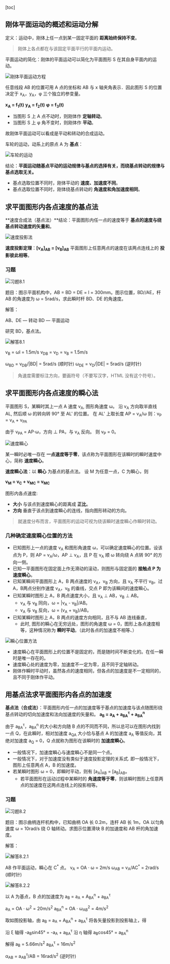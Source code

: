 [toc]

## 刚体平面运动的概述和运动分解

定义：运动中，刚体上任一点到某一固定平面的 **距离始终保持不变**。

> 刚体上各点都在与该固定平面平行的平面内运动。

平面运动的简化：刚体的平面运动可以简化为平面图形 S 在其自身平面内的运动。

![刚体平面运动方程](http://oxnec2zdn.bkt.clouddn.com/theoretical-mechanics/gangtipingmianyundongfangcheng.png)

任意线段 AB 的位置可用 A 点的坐标和 AB 与 x 轴夹角表示．因此图形 S 的位置决定于 x<sub>A</sub>，y<sub>A</sub>，&phi; 三个独立的参变量。

**x<sub>A</sub> = f<sub>1</sub>(t)**
**y<sub>A</sub> = f<sub>2</sub>(t)**
**&phi; = f<sub>3</sub>(t)**

- 当图形 S 上 A 点不动时，则刚体作 **定轴转动**。
- 当图形 S 上 &phi; 角不变时，则刚体作 **平动**。

故刚体平面运动可以看成是平动和转动的合成运动。

车轮的运动，动系上的原点 A 为 **基点**：

![车轮的运动](http://oxnec2zdn.bkt.clouddn.com/theoretical-mechanics/chelundeyundong.png)

结论：**平面运动随基点平动的运动规律与基点的选择有关，而绕基点转动的规律与基点选取无关。**

- 基点选取位置不同时，刚体平动的 **速度、加速度不同**。
- 基点选取位置不同时，刚体绕基点转动的 **角速度和角加速度相同**。

## 求平面图形内各点速度的基点法

**速度合成法（基点法）**结论：平面图形内任一点的速度等于 **基点的速度与绕基点转动速度的矢量和**。

![速度投影法](http://oxnec2zdn.bkt.clouddn.com/theoretical-mechanics/sudutouyingfa.png)

**速度投影定理**：**[v<sub>A</sub>]<sub>AB</sub> = [v<sub>B</sub>]<sub>AB</sub>**
平面图形上任意两点的速度在该两点连线上的 **投影彼此相等**。

### 习题

![习题8.1](http://oxnec2zdn.bkt.clouddn.com/theoretical-mechanics/xiti8.1.png)

题目：图示平面机构中，AB = BD = DE = l = 300mm。图示位置，BD//AE，杆 AB 的角速度为 &omega; = 5rad/s，求此瞬时杆 BD、DE 的角速度。

解答：

AB、DE — 转动
BD — 平面运动

研究 BD，基点法。

![解答8.1](http://oxnec2zdn.bkt.clouddn.com/theoretical-mechanics/jieda8.1.png)

v<sub>B</sub> = &omega;l = 1.5m/s
v<sub>DB</sub> = v<sub>D</sub> = v<sub>B</sub> = 1.5m/s

&omega;<sub>BD</sub> = v<sub>DB</sub>/|BD| = 5rad/s (顺时针)
&omega;<sub>DE</sub> = v<sub>D</sub>/|DE| = 5rad/s (逆时针)

> 角速度需要标注方向，要画符号（不要写汉字，HTML 没有这个符号）。

## 求平面图形内各点速度的瞬心法

平面图形 S，某瞬时其上一点 A 速度 v<sub>A</sub>, 图形角速度 &omega;。
沿 v<sub>A</sub> 方向取半直线 AL, 然后顺 &omega; 的转向转 90&deg; 至 AL' 的位置。
在 AL' 上取长度 AP = v<sub>A</sub>/&omega; 则：v<sub>P</sub> = v<sub>A</sub> + v<sub>PA</sub>

由于 v<sub>PA</sub> = AP&sdot;&omega;，方向 &perp; PA，与 v<sub>A</sub> 反向。
则 v<sub>P</sub> = 0。

![速度瞬心](http://oxnec2zdn.bkt.clouddn.com/theoretical-mechanics/sudushunxin.png)

某一瞬时必唯一存在 **一点速度等于零**，该点称为平面图形在该瞬时的瞬时速度中心，简称 **速度瞬心**。

**速度瞬心法**：以 **瞬心** 为基点的基点法。
设 M 为任意一点，C 为瞬心，则

**v<sub>M</sub> = v<sub>C</sub> + v<sub>MC</sub> = v<sub>MC</sub>**

图形内各点速度:

- **大小** 与该点到速度瞬心的距离成 **正比**。
- **方向** 垂直于该点到速度瞬心的连线，指向图形转动的方向。

> 就速度分布而言，平面图形的运动可视为绕该瞬时速度瞬心作瞬时转动。

### 几种确定速度瞬心位置的方法

- 已知图形上一点的速度 v<sub>A</sub> 和图形角速度 &omega;，可以确定速度瞬心的位置。设该点为 P，则 AP = v<sub>A</sub>/&omega;，AP &perp; v<sub>A</sub>，且 P 在 v<sub>A</sub> 顺 &omega; 转向绕 A 点转 90&deg; 的方向一侧。
- 已知一平面图形在固定面上作无滑动的滚动，则图形与固定面的 **接触点 P 为速度瞬心**。
- 已知某瞬间平面图形上 A，B 两点速度的 v<sub>A</sub>，v<sub>B</sub> 方向，且 v<sub>A</sub> 不平行 v<sub>B</sub>。过A，B两点分别作速度 v<sub>A</sub>，v<sub>B</sub> 的垂线，交点 P 即为该瞬间的速度瞬心。
- 已知某瞬时图形上 A，B 两点速度大小，且 v<sub>A</sub> &perp; AB，v<sub>B</sub> &perp; AB。
	- v<sub>A</sub> 与 v<sub>B</sub> 同向，&omega; = |v<sub>A</sub> - v<sub>B</sub>|/AB。
	- v<sub>A</sub> 与 v<sub>B</sub> 反向，&omega; = (v<sub>A</sub> + v<sub>B</sub>)/AB。
- 已知某瞬时图形上 A，B 两点的速度方向相同，且不与 AB 连线垂直，
	- 此时, 图形的瞬心在无穷远处，图形的角速度 &omega; = 0，图形上各点速度相等，这种情况称为 **瞬时平动**。（此时各点的加速度不相等、）

![瞬心位置方法](http://oxnec2zdn.bkt.clouddn.com/theoretical-mechanics/shunxinweizhifangfa.png)

- 速度瞬心在平面图形上的位置不是固定的，而是随时间不断变化的。在任一瞬时是唯一存在的。  
- 速度瞬心处的速度为零，加速度不一定为零，且不同于定轴转动。
- 刚体作瞬时平动时，虽然各点的速度相同，但各点的加速度是不一定相同的，且不同于刚体作平动。

## 用基点法求平面图形内各点的加速度

**基点法（合成法）**：平面图形内任一点的加速度等于基点的加速度与该点随图形绕基点转动的切向加速度和法向加速度的矢量和。
**a<sub>B</sub> = a<sub>A</sub> + a<sub>BA</sub><sup>&tau;</sup> + a<sub>BA</sub><sup>n</sup>**

由于 a<sub>BA</sub><sup>&tau;</sup>，a<sub>BA</sub><sup>n</sup> 的大小和方向随 B 点的不同而不同，所以总可以在图形内找到一点 Q，在此瞬时，相对加速度 a<sub>QA</sub> 大小恰与基点 A 的加速度 a<sub>A</sub> 等值反向，其绝对加速度 a<sub>Q</sub> = 0，Q 点就称为图形在该瞬时的 **加速度瞬心**。

- 一般情况下，加速度瞬心与速度瞬心不是同一个点。
- 一般情况下，对于加速度没有类似于速度投影定理的关系式. 即一般情况下，图形上任意两点 A，B 的加速度。
- 若某瞬时图形 &omega; = 0，即瞬时平动，则有 [a<sub>A</sub>]<sub>AB</sub> = [a<sub>B</sub>]<sub>AB</sub>。
	- 若平面图形在运动过程中某瞬时的 **角速度等于零**，则该瞬时图形上任意两点的加速度在这两点连线上的投影相等。

### 习题

![习题8.2](http://oxnec2zdn.bkt.clouddn.com/theoretical-mechanics/xiti8.2.png)

题目：图示曲柄连杆机构中，已知曲柄 OA 长 0.2m，连杆 AB 长 1m，OA 以匀角速度 &omega; = 10rad/s 绕 O 轴转动。求图示位置滑块 B 的加速度和 AB 杆的角加速度。

解答：

![解答8.2.1](http://oxnec2zdn.bkt.clouddn.com/theoretical-mechanics/jieda8.2.1.png)

AB 作平面运动，瞬心在 C<sup>\*</sup> 点。
v<sub>A</sub> = OA &sdot; &omega; = 2m/s
&omega;<sub>AB</sub> = v<sub>A</sub>/AC<sup>\*</sup> = 2rad/s (顺时针)

![解答8.2.2](http://oxnec2zdn.bkt.clouddn.com/theoretical-mechanics/jieda8.2.2.png)

以 A 为基点，B 点的加速度为
a<sub>B</sub> = a<sub>A</sub> + A<sub>BA</sub><sup>n</sup> + a<sub>BA</sub><sup>&tau;</sup>

a<sub>A</sub> = OA &sdot; &omega;<sup>2</sup> = 20m/s<sup>2</sup>
a<sub>BA</sub><sup>n</sup> = OA &sdot; &omega;<sub>AB</sub><sup>2</sup> = 4m/s<sup>2</sup>

取如图投影轴，由
a<sub>B</sub> = a<sub>A</sub> + A<sub>BA</sub><sup>n</sup> + a<sub>BA</sub><sup>&tau;</sup>
将各矢量投影到投影轴上，得

沿 &xi; 轴得 -a<sub>B</sub>sin45&deg; = -a<sub>A</sub> + a<sub>BA</sub><sup>&tau;</sup>
沿 &eta; 轴得 a<sub>B</sub>cos45&deg; = a<sub>BA</sub><sup>n</sup>

解得
a<sub>B</sub> = 5.66m/s<sup>2</sup>
a<sub>BA</sub><sup>&tau;</sup> = 16m/s<sup>2</sup>

&alpha;<sub>AB</sub> = a<sub>AB</sub><sup>&tau;</sup>/AB = 16rad/s<sup>2</sup> (逆时针)
